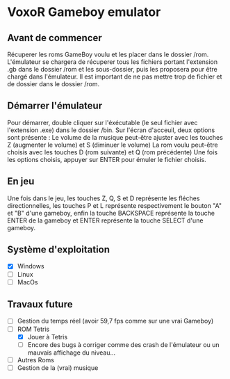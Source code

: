 # VoxoR Gameboy emulator

## Avant de commencer

Récuperer les roms GameBoy voulu et les placer dans le dossier /rom. 
L'émulateur se chargera de récuperer tous les fichiers portant l'extension .gb dans le dossier /rom et les sous-dossier, puis les proposera pour être chargé dans l'émulateur.
Il est important de ne pas mettre trop de fichier et de dossier dans le dossier /rom.

## Démarrer l'émulateur

Pour démarrer, double cliquer sur l'éxécutable (le seul fichier avec l'extension .exe) dans le dossier /bin.
Sur l'écran d'acceuil, deux options sont présente :
Le volume de la musique peut-être ajuster avec les touches Z (augmenter le volume) et S (diminuer le volume)
La rom voulu peut-être choisis avec les touches D (rom suivante) et Q (rom précédente)
Une fois les options choisis, appuyer sur ENTER pour émuler le fichier choisis.

## En jeu

Une fois dans le jeu, les touches Z, Q, S et D représente les fléches directionnelles,
les touches P et L représente respectivement le bouton "A" et "B" d'une gameboy,
enfin la touche BACKSPACE représente la touche ENTER de la gameboy et ENTER représente la touche SELECT d'une gameboy.

## Système d'exploitation

- [x] Windows
- [ ] Linux
- [ ] MacOs

## Travaux future

- [ ] Gestion du temps réel (avoir 59,7 fps comme sur une vrai Gameboy)
- [ ] ROM Tetris
  - [x] Jouer à Tetris
  - [ ]  Encore des bugs à corriger comme des crash de l'émulateur ou un mauvais affichage du niveau...
- [ ] Autres Roms
- [ ] Gestion de la (vrai) musique